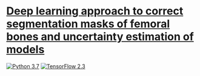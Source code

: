 # [Deep learning approach to correct segmentation masks of femoral bones and uncertainty estimation of models](https://www.researchgate.net/publication/355049356_Deep_learning_approach_to_correct_segmentation_masks_of_femoral_bones_and_uncertainty_estimation_of_models)

[![Python 3.7](https://img.shields.io/badge/python-3.7-blue.svg)](https://www.python.org/downloads/release/python-370/)
[![TensorFlow 2.3](https://img.shields.io/badge/TensorFlow-2.3-blue.svg)](https://www.tensorflow.org/versions/r2.3/api_docs/python/tf)